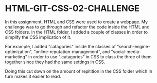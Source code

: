 # HTML-GIT-CSS-02-CHALLENGE

In this assignment, HTML and CSS were used to create a webpage. My challenge was to go through and refactor the code inside the HTML and CSS folders. In the HTML folder, I added a couple of classes in order to simplify the CSS implication of it.

For example, I added "catagories" inside the classes of "search-engine-optimization", "online-reputation-management", and "social-media-marketing" in order to use ".catagories" in CSS to class the three of them together since they had the same settings in CSS.

Doing this cut down on the amount of repitition in the CSS folder which in turn makes it easier to read.
